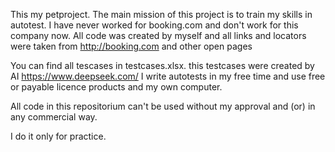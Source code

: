 This my petproject. The main mission of this project is to train my skills in autotest. I have never worked for booking.com and don't work for this company now. 
All code was created by myself and all links and locators were taken from http://booking.com and other open pages

You can find all tescases in testcases.xlsx. this testcases were created by AI https://www.deepseek.com/ 
I write autotests in my free time and use free or payable licence products and my own computer.

All code in this repositorium can't be used without my approval and (or) in any commercial way.

I do it only for practice.
